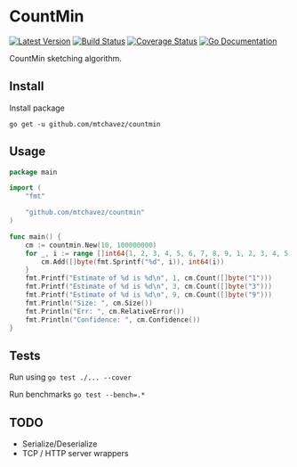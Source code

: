 # CountMin

[![Latest Version](http://img.shields.io/github/release/mtchavez/countmin.svg?style=flat-square)](https://github.com/mtchavez/countmin/releases)
[![Build Status](https://drone.io/github.com/mtchavez/countmin/status.png)](https://drone.io/github.com/mtchavez/countmin/latest)
[![Coverage Status](https://coveralls.io/repos/mtchavez/countmin/badge.png?branch=master)](https://coveralls.io/r/mtchavez/countmin?branch=master)
[![Go Documentation](http://img.shields.io/badge/go-documentation-blue.svg?style=flat-square)](http://godoc.org/github.com/mtchavez/countmin)

CountMin sketching algorithm.

## Install

Install package

`go get -u github.com/mtchavez/countmin`

## Usage

```go
package main

import (
	"fmt"

	"github.com/mtchavez/countmin"
)

func main() {
	cm := countmin.New(10, 100000000)
	for _, i := range []int64{1, 2, 3, 4, 5, 6, 7, 8, 9, 1, 2, 3, 4, 5, 6, 7, 8, 9, 1} {
		cm.Add([]byte(fmt.Sprintf("%d", i)), int64(i))
	}
	fmt.Printf("Estimate of %d is %d\n", 1, cm.Count([]byte("1")))
	fmt.Printf("Estimate of %d is %d\n", 3, cm.Count([]byte("3")))
	fmt.Printf("Estimate of %d is %d\n", 9, cm.Count([]byte("9")))
	fmt.Println("Size: ", cm.Size())
	fmt.Println("Err: ", cm.RelativeError())
	fmt.Println("Confidence: ", cm.Confidence())
}
```

## Tests

Run using `go test ./... --cover`

Run benchmarks `go test --bench=.*`

## TODO

* Serialize/Deserialize
* TCP / HTTP server wrappers

